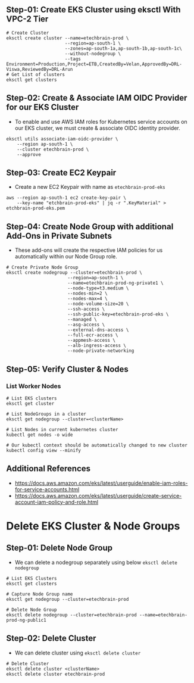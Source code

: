 ## Step-01: Create EKS Cluster using eksctl With VPC-2 Tier  
```
# Create Cluster
eksctl create cluster --name=etechbrain-prod \
                      --region=ap-south-1 \
                      --zones=ap-south-1a,ap-south-1b,ap-south-1c\
                      --without-nodegroup \
                      --tags Environment=Production,Project=ETB,CreatedBy=Velan,ApprovedBy=DRL-Viswa,ReviewedBy=DRL-Arun
# Get List of clusters
eksctl get clusters                  
```


## Step-02: Create & Associate IAM OIDC Provider for our EKS Cluster
- To enable and use AWS IAM roles for Kubernetes service accounts on our EKS cluster, we must create &  associate OIDC identity provider.
```
eksctl utils associate-iam-oidc-provider \
    --region ap-south-1 \
    --cluster etechbrain-prod \
    --approve
```
## Step-03: Create EC2 Keypair
- Create a new EC2 Keypair with name as `etechbrain-prod-eks`
```
aws --region ap-south-1 ec2 create-key-pair \
    --key-name "etchbrain-prod-eks" | jq -r ".KeyMaterial" > etchbrain-prod-eks.pem
```

## Step-04: Create Node Group with additional Add-Ons in Private Subnets 
- These add-ons will create the respective IAM policies for us automatically within our Node Group role.
 ```
# Create Private Node Group   
eksctl create nodegroup --cluster=etechbrain-prod \
                        --region=ap-south-1 \
                        --name=etechbrain-prod-ng-private1 \
                        --node-type=t3.medium \
                        --nodes-min=2 \
                        --nodes-max=4 \
                        --node-volume-size=20 \
                        --ssh-access \
                        --ssh-public-key=etechbrain-prod-eks \
                        --managed \
                        --asg-access \
                        --external-dns-access \
                        --full-ecr-access \
                        --appmesh-access \
                        --alb-ingress-access \
                        --node-private-networking 
```

## Step-05: Verify Cluster & Nodes

### List Worker Nodes
```
# List EKS clusters
eksctl get cluster

# List NodeGroups in a cluster
eksctl get nodegroup --cluster=<clusterName>

# List Nodes in current kubernetes cluster
kubectl get nodes -o wide

# Our kubectl context should be automatically changed to new cluster
kubectl config view --minify
```
## Additional References
- https://docs.aws.amazon.com/eks/latest/userguide/enable-iam-roles-for-service-accounts.html
- https://docs.aws.amazon.com/eks/latest/userguide/create-service-account-iam-policy-and-role.html

# Delete EKS Cluster & Node Groups

## Step-01: Delete Node Group
- We can delete a nodegroup separately using below `eksctl delete nodegroup`
```
# List EKS Clusters
eksctl get clusters

# Capture Node Group name
eksctl get nodegroup --cluster=etechbrain-prod

# Delete Node Group
eksctl delete nodegroup --cluster=etechbrain-prod --name=etechbrain-prod-ng-public1
```
## Step-02: Delete Cluster  
- We can delete cluster using `eksctl delete cluster`
```
# Delete Cluster
eksctl delete cluster <clusterName>
eksctl delete cluster etechbrain-prod
```
